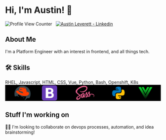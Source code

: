 
# Hi, I'm Austin! 👋
![Profile View Counter](https://komarev.com/ghpvc/?username=miliaus)&nbsp;&nbsp;
[![Austin Leverett - Linkedin](https://img.shields.io/badge/Austin_Leverett-Linkedin-blue?logo=LinkedIn&logoColor=white)](https://www.linkedin.com/in/all09/)


## About Me
I'm a Platform Engineer with an interest in frontend, and all things tech.



## 🛠 Skills
RHEL, Javascript, HTML, CSS, Vue, Python, Bash, Openshift, K8s
![Logo](https://github.com/MiliAus/MiliAus/blob/cd4cd54f0d70065b5b24a3b176a4306a7e540b3a/tech%20stack.png)


## Stuff I'm working on

👯‍♀️ I'm looking to collaborate on devops processes, automation, and idea brainstorming!
















